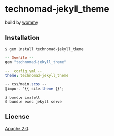 # technomad-jekyll_theme

build by [wommy](https://github.com/wommy)

## Installation

```
$ gem install technomad-jekyll_theme
```

```ruby
-- Gemfile --
gem "technomad-jekyll_theme"
```

```yaml
-- _config.yml --
theme: technomad-jekyll_theme
```

```scss
-- css/main.scss --
@import "{{ site.theme }}";
```

```
$ bundle install
$ bundle exec jekyll serve
```

## License

[Apache 2.0](http://www.apache.org/licenses/LICENSE-2.0).

